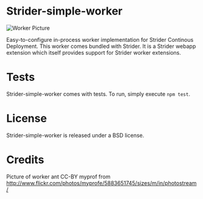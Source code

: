 Strider-simple-worker
=====================

![Worker Picture](http://farm6.staticflickr.com/5187/5883651745_c17fb322df.jpg)

Easy-to-configure in-process worker implementation for Strider Continous
Deployment. This worker comes bundled with Strider. It is a Strider webapp extension which itself
provides support for Strider worker extensions.

Tests
=====

Strider-simple-worker comes with tests. To run, simply execute `npm test`.

License
=======

Strider-simple-worker is released under a BSD license.

Credits
=======

Picture of worker ant CC-BY myprof from http://www.flickr.com/photos/myprofe/5883651745/sizes/m/in/photostream/
